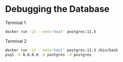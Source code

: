 # Debugging the Database

Terminal 1

```bash
docker run -it --net='host' postgres:11.3
```

Terminal 2

```bash
docker run -it --net='host' postgres:11.3 /bin/bash
psql -h 0.0.0.0 -U postgres -d postgres
```
